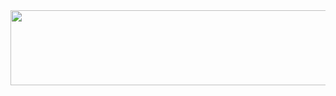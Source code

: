 <a href="https://github.com/devxb/gitanimals">
  <img src="https://render.gitanimals.org/lines/kimseokryul?pet-id=1" width="1000" height="120"/>
</a>
<!--
**kimseokryul/kimseokryul** is a ✨ _special_ ✨ repository because its `README.md` (this file) appears on your GitHub profile.

Here are some ideas to get you started:

- 🔭 I’m currently working on ...
- 🌱 I’m currently learning ...
- 👯 I’m looking to collaborate on ...
- 🤔 I’m looking for help with ...
- 💬 Ask me about ...
- 📫 How to reach me: ...
- 😄 Pronouns: ...
- ⚡ Fun fact: ...
-->

